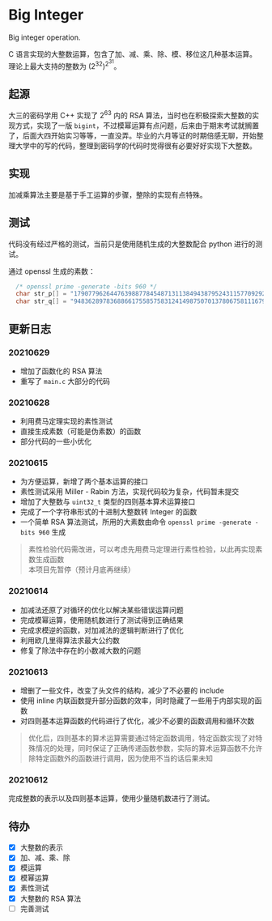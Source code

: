 # Big Integer

Big integer operation.

<p>
C 语言实现的大整数运算，包含了加、减、乘、除、模、移位这几种基本运算。理论上最大支持的整数为 
(2<sup>32</sup>)<sup>2<sup>31</sup></sup>。
</p>


## 起源

<p>
大三的密码学用 C++ 实现了 2<sup>63</sup> 内的 RSA 算法，当时也在积极探索大整数的实现方式，实现了一版 <code>bigint</code>，不过模幂运算有点问题，后来由于期末考试就搁置了，后面大四开始实习等等，一直没弄。毕业的六月等证的时期倍感无聊，开始整理大学中的写的代码，整理到密码学的代码时觉得很有必要好好实现下大整数。
</p>


## 实现

加减乘算法主要是基于手工运算的步骤，整除的实现有点特殊。


## 测试

代码没有经过严格的测试，当前只是使用随机生成的大整数配合 python 进行的测试。

通过 openssl 生成的素数：
```c
  /* openssl prime -generate -bits 960 */
  char str_p[] = "179077962644763988778454871311384943879524311577092920038471272892668598829385732513147226149528425459497198997559301306399601130167764394144278060046068700696669742838771413656706529807583111711198608251679508540119288790046086555285873887672166371652326121406121294656498215821821914877792690850603578106583";
  char str_q[] = "9483628978368866175585758312414987507013780675811167995084250495497528067430915741368411259986075625615909863743529766472040767409604321316964381041761154907328559714450387479529803381760506734417933336481311868566375855034288687928329856647248971122010990587044820013034655257307084442479";
```


## 更新日志

### 20210629
- 增加了函数化的 RSA 算法
- 重写了 `main.c` 大部分的代码

### 20210628
- 利用费马定理实现的素性测试
- 直接生成素数（可能是伪素数）的函数
- 部分代码的一些小优化

### 20210615

- 为方便运算，新增了两个基本运算的接口
- 素性测试采用 Miller - Rabin 方法，实现代码较为复杂，代码暂未提交
- 增加了大整数与 `uint32_t` 类型的四则基本算术运算接口
- 完成了一个字符串形式的十进制大整数转 Integer 的函数
- 一个简单 RSA 算法测试，所用的大素数由命令 `openssl prime -generate -bits 960` 生成
> 素性检验代码需改进，可以考虑先用费马定理进行素性检验，以此再实现素数生成函数  
> 本项目先暂停（预计月底再继续）

### 20210614

- 加减法还原了对循环的优化以解决某些错误运算问题
- 完成模幂运算，使用随机数进行了测试得到正确结果
- 完成求模逆的函数，对加减法的逻辑判断进行了优化
- 利用欧几里得算法求最大公约数
- 修复了除法中存在的小数减大数的问题

### 20210613

- 增删了一些文件，改变了头文件的结构，减少了不必要的 include
- 使用 inline 内联函数提升部分函数的效率，同时隐藏了一些用于内部实现的函数
- 对四则基本运算函数的代码进行了优化，减少不必要的函数调用和循环次数
> 优化后，四则基本的算术运算需要通过特定函数调用，特定函数实现了对特殊情况的处理，同时保证了正确传递函数参数，实际的算术运算函数不允许除特定函数外的函数进行调用，因为使用不当的话后果未知

### 20210612

完成整数的表示以及四则基本运算，使用少量随机数进行了测试。


## 待办

- [x] 大整数的表示
- [x] 加、减、乘、除
- [x] 模运算
- [x] 模幂运算
- [x] 素性测试
- [x] 大整数的 RSA 算法
- [ ] 完善测试
